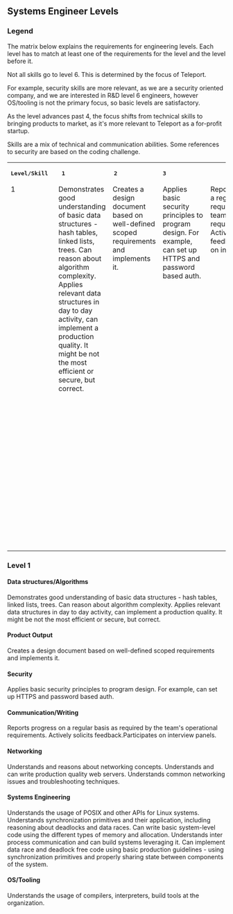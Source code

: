 ## Systems Engineer Levels

### Legend

The matrix below explains the requirements for engineering levels. Each level
has to match at least one of the requirements for the level and the level
before it.

Not all skills go to level 6. This is determined by the focus of Teleport.

For example, security skills are more relevant, as we are a security oriented
company, and we are interested in R&D level 6 engineers, however OS/tooling is
not the primary focus, so basic levels are satisfactory.

As the level advances past 4, the focus shifts from technical skills to
bringing products to market, as it's more relevant to Teleport as a for-profit
startup.

Skills are a mix of technical and communication abilities. Some references to
security are based on the coding challenge.

<table>
  <tr>
    <th><pre>Level/Skill </pre></th>
    <th><pre>1           </pre></th>
    <th><pre>2           </pre></th>
    <th><pre>3           </pre></th>
    <th><pre>4           </pre></th>
    <th><pre>5           </pre></th>
    <th><pre>6           </pre></th>
  </tr>

  <tr align="left" valign="top">
    <td>
        1
    </td>
    <td>
      Demonstrates good understanding of basic data structures - hash tables,
      linked lists, trees. Can reason about algorithm complexity. Applies
      relevant data structures in day to day activity, can implement a
      production quality. It might be not the most efficient or secure, but
      correct.
    </td>
    <td>
      Creates a design document based on well-defined scoped requirements and
      implements it.
    </td>
    <td>
      Applies basic security principles to program design. For example, can set
      up HTTPS and password based auth.
    </td>
    <td>
      Reports progress on a regular basis as required by the team's operational
      requirements. Actively solicits feedback.Participates on interview panels.
    </td>
    <td>
      Understands and reasons about networking concepts. Understands and can
      write production quality web servers. Understands common networking issues
      and troubleshooting techniques.
    </td>
    <td>
      Understands the usage of POSIX and other APIs for Linux systems.
      Understands synchronization primitives and their application, including
      reasoning about deadlocks and data races. Can write basic system-level
      code using the different types of memory and allocation. Understands inter
      process communication and can build systems leveraging it. Can implement
      data race and deadlock free code using basic production guidelines - using
      synchronization primitives and properly sharing state between components
      of the system.
    </td>
    <td>
      Understands the usage of compilers, interpreters, build tools at the
      organization.
    </td>
  </tr>


</table>

### Level 1

#### Data structures/Algorithms

Demonstrates good understanding of basic data structures - hash tables,
linked lists, trees. Can reason about algorithm complexity. Applies
relevant data structures in day to day activity, can implement a
production quality. It might be not the most efficient or secure, but
correct.

#### Product Output

Creates a design document based on well-defined scoped requirements and
implements it.

#### Security

Applies basic security principles to program design. For example, can set
up HTTPS and password based auth.

#### Communication/Writing

Reports progress on a regular basis as required by the team's operational
requirements. Actively solicits feedback.Participates on interview panels.

#### Networking

Understands and reasons about networking concepts. Understands and can
write production quality web servers. Understands common networking issues
and troubleshooting techniques.

#### Systems Engineering

Understands the usage of POSIX and other APIs for Linux systems.
Understands synchronization primitives and their application, including
reasoning about deadlocks and data races. Can write basic system-level
code using the different types of memory and allocation. Understands inter
process communication and can build systems leveraging it. Can implement
data race and deadlock free code using basic production guidelines - using
synchronization primitives and properly sharing state between components
of the system.

#### OS/Tooling

Understands the usage of compilers, interpreters, build tools at the
organization.
